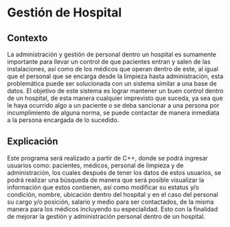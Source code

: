 # Gestión de Hospital

## Contexto

La administración y gestión de personal dentro un hospital es sumamente importante para llevar un control de que pacientes entran y salen de las instalaciones, así como de los médicos que operan dentro de este, al igual que el personal que se encarga desde la limpieza hasta administración, esta problemática puede ser solucionada con un sistema similar a una base de datos. El objetivo de este sistema es lograr mantener un buen control dentro de un hospital, de esta manera cualquier imprevisto que suceda, ya sea que le haya ocurrido algo a un paciente o se deba sancionar a una persona por incumplimiento de alguna norma, se puede contactar de manera inmediata a la persona encargada de lo sucedido.

## Explicación

Este programa será realizado a partir de C++, donde se podrá ingresar usuarios como: pacientes, médicos, personal de limpieza y de administración, los cuales después de tener los datos de estos usuarios, se podrá realizar una búsqueda de manera que será posible visualizar la información que estos contienen, así como modificar su estatus y/o condición, nombre, ubicación dentro del hospital y en el caso del personal su cargo y/o posición, salario y medio para ser contactados, de la misma manera para los médicos incluyendo su especialidad. Esto con la finalidad de mejorar la gestión y administración personal dentro de un hospital. 
